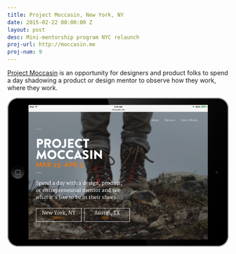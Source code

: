 ```yaml
---
title: Project Moccasin, New York, NY
date: 2015-02-22 00:00:00 Z
layout: post
desc: Mini-mentorship program NYC relaunch
proj-url: http://moccasin.me
proj-num: 9
---
```


[Project Moccasin](http://moccasin.me) is an opportunity for designers and product folks to spend a day shadowing a product or design mentor to observe how they work, where they work.

![Project Moccasin](../images/09-h.png)
